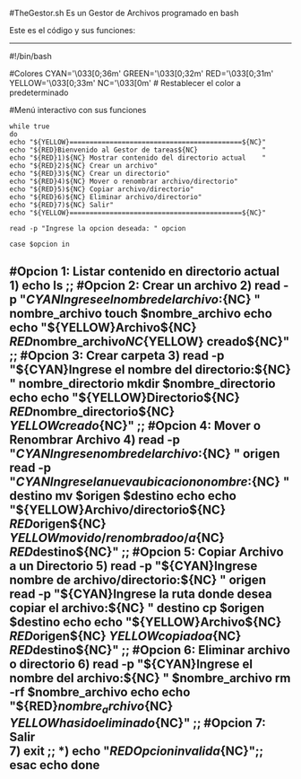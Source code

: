 #TheGestor.sh
Es un Gestor de Archivos programado en bash

Este es el código y sus funciones:


------------------------------------------------------------------------------------------------------------------------------------------------------------------
#!/bin/bash

#Colores
      CYAN='\033[0;36m'
      GREEN='\033[0;32m'
      RED='\033[0;31m'
      YELLOW='\033[0;33m'
      NC='\033[0m' # Restablecer el color a predeterminado

#Menú interactivo con sus funciones

    while true
    do
    echo "${YELLOW}===========================================${NC}"
    echo "${RED}Bienvenido al Gestor de tareas${NC}                "
    echo "${RED}1)${NC} Mostrar contenido del directorio actual    "
    echo "${RED}2)${NC} Crear un archivo"
    echo "${RED}3)${NC} Crear un directorio"
    echo "${RED}4)${NC} Mover o renombrar archivo/directorio"
    echo "${RED}5)${NC} Copiar archivo/directorio"
    echo "${RED}6)${NC} Eliminar archivo/directorio"
    echo "${RED}7)${NC} Salir"
    echo "${YELLOW}===========================================${NC}"

    read -p "Ingrese la opcion deseada: " opcion

    case $opcion in
   #Opcion 1: Listar contenido en directorio actual
       1) echo
          ls
          ;;
   #Opcion 2: Crear un archivo
       2)
          read -p "${CYAN}Ingrese el nombre del archivo:${NC} " nombre_archivo
          touch $nombre_archivo
          echo
          echo "${YELLOW}Archivo${NC} ${RED}$nombre_archivo${NC}${YELLOW} creado${NC}"
          ;;
   #Opcion 3: Crear carpeta
       3)
          read -p "${CYAN}Ingrese el nombre del directorio:${NC} " nombre_directorio
          mkdir $nombre_directorio
          echo
          echo "${YELLOW}Directorio${NC} ${RED}$nombre_directorio${NC} ${YELLOW}creado${NC}"
          ;;
   #Opcion 4: Mover o Renombrar Archivo
       4)
         read -p "${CYAN}Ingrese nombre del archivo:${NC} " origen
         read -p "${CYAN}Ingrese la nueva ubicacion o nombre:${NC} " destino
         mv $origen $destino
         echo
         echo "${YELLOW}Archivo/directorio${NC} ${RED}$origen${NC} ${YELLOW}movido/renombrado o/a${NC} ${RED}$destino${NC}"
         ;;
   #Opcion 5: Copiar Archivo a un Directorio
       5)
          read -p "${CYAN}Ingrese nombre de archivo/directorio:${NC} " origen
          read -p "${CYAN}Ingrese la ruta donde desea copiar el archivo:${NC} " destino
          cp $origen $destino
          echo
          echo "${YELLOW}Archivo${NC} ${RED}$origen${NC} ${YELLOW}copiado a${NC} ${RED}$destino${NC}"
          ;;
   #Opcion 6: Eliminar archivo o directorio
       6)
          read -p "${CYAN}Ingrese el nombre del archivo:${NC} " $nombre_archivo
          rm -rf $nombre_archivo
          echo
          echo "${RED}$nombre_archivo${NC} ${YELLOW}ha sido eliminado${NC}"
          ;;
   #Opcion 7: Salir       
       7) exit ;;
       *) echo "${RED}Opcion invalida${NC}";;
        esac
        echo
        done
------------------------------------------------------------------------------------------------------------------------------------------------------------------
